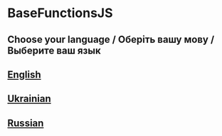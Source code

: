 # BaseFunctionsJS

## Choose your language / Оберіть вашу мову / Выберите ваш язык

## [English](https://github.com/s0urce18/BaseFunctionsJS/tree/main/REAMDE_EN.md)

## [Ukrainian](https://github.com/s0urce18/BaseFunctionsJS/tree/main/REAMDE_UA.md)

## [Russian](https://github.com/s0urce18/BaseFunctionsJS/tree/main/REAMDE_RU.md)